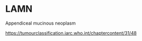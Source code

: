 # LAMN

Appendiceal mucinous neoplasm

https://tumourclassification.iarc.who.int/chaptercontent/31/48

